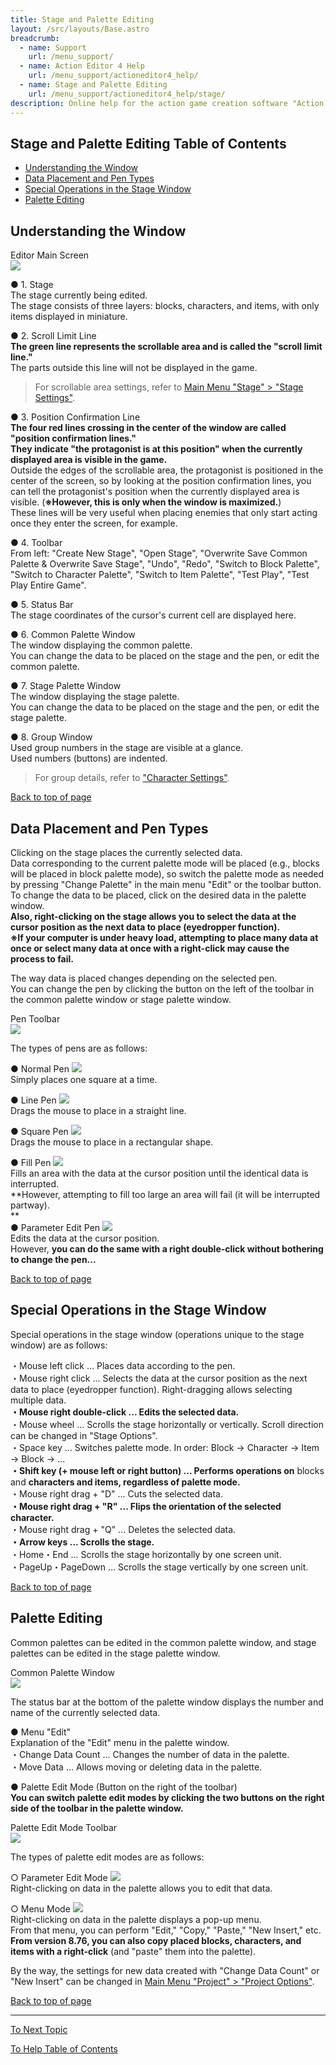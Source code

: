 ```yaml
---
title: Stage and Palette Editing
layout: /src/layouts/Base.astro
breadcrumb:
  - name: Support
    url: /menu_support/
  - name: Action Editor 4 Help
    url: /menu_support/actioneditor4_help/
  - name: Stage and Palette Editing
    url: /menu_support/actioneditor4_help/stage/
description: Online help for the action game creation software "Action Editor 4". "Stage and Palette Editing" is a page within "Omoshiro Game Shrine".
---
```


<a name="TOP"></a>

## Stage and Palette Editing Table of Contents

- [Understanding the Window](#WINDOW)
- [Data Placement and Pen Types](#PEN)
- [Special Operations in the Stage Window](#TOKUSYUSOUSA)
- [Palette Editing](#PALETTE)

<a name="WINDOW"></a>

## Understanding the Window

Editor Main Screen  
![](/menu_support/actioneditor4_help/stage/Main.png)  
  
● 1. Stage  
The stage currently being edited.  
The stage consists of three layers: blocks, characters, and items, with only items displayed in miniature.  
  
● 2. Scroll Limit Line  
**The green line represents the scrollable area and is called the "scroll limit line."**  
The parts outside this line will not be displayed in the game.  
> For scrollable area settings, refer to [Main Menu "Stage" > "Stage Settings"](/en/menu_support/actioneditor4_help/menu_stage_set/index.html#SCROLLRANGE).  
  
● 3. Position Confirmation Line  
**The four red lines crossing in the center of the window are called "position confirmation lines."  
They indicate "the protagonist is at this position" when the currently displayed area is visible in the game.**  
Outside the edges of the scrollable area, the protagonist is positioned in the center of the screen, so by looking at the position confirmation lines, you can tell the protagonist's position when the currently displayed area is visible. (**※However, this is only when the window is maximized.**)  
These lines will be very useful when placing enemies that only start acting once they enter the screen, for example.  
  
● 4. Toolbar  
From left: "Create New Stage", "Open Stage", "Overwrite Save Common Palette & Overwrite Save Stage", "Undo", "Redo", "Switch to Block Palette", "Switch to Character Palette", "Switch to Item Palette", "Test Play", "Test Play Entire Game".  
  
● 5. Status Bar  
The stage coordinates of the cursor's current cell are displayed here.  
  
● 6. Common Palette Window  
The window displaying the common palette.  
You can change the data to be placed on the stage and the pen, or edit the common palette.  
  
● 7. Stage Palette Window  
The window displaying the stage palette.  
You can change the data to be placed on the stage and the pen, or edit the stage palette.  
  
● 8. Group Window  
Used group numbers in the stage are visible at a glance.  
Used numbers (buttons) are indented.  
> For group details, refer to ["Character Settings"](/en/menu_support/actioneditor4_help/chara/#GROUP).  

[Back to top of page](#TOP)

<a name="PEN"></a>

## Data Placement and Pen Types

Clicking on the stage places the currently selected data.  
Data corresponding to the current palette mode will be placed (e.g., blocks will be placed in block palette mode), so switch the palette mode as needed by pressing "Change Palette" in the main menu "Edit" or the toolbar button.  
To change the data to be placed, click on the desired data in the palette window.  
**Also, right-clicking on the stage allows you to select the data at the cursor position as the next data to place (eyedropper function).**  
**※If your computer is under heavy load, attempting to place many data at once or select many data at once with a right-click may cause the process to fail.**  
  
The way data is placed changes depending on the selected pen.  
You can change the pen by clicking the button on the left of the toolbar in the common palette window or stage palette window.  
  
Pen Toolbar  
![](/menu_support/actioneditor4_help/stage/ToolBar_Pen.bmp)  
  
The types of pens are as follows:  
  
● Normal Pen ![](/menu_support/actioneditor4_help/stage/ToolBar_Pen0.bmp)  
Simply places one square at a time.  
  
● Line Pen ![](/menu_support/actioneditor4_help/stage/ToolBar_Pen1.bmp)  
Drags the mouse to place in a straight line.  
  
● Square Pen ![](/menu_support/actioneditor4_help/stage/ToolBar_Pen2.bmp)  
Drags the mouse to place in a rectangular shape.  
  
● Fill Pen ![](/menu_support/actioneditor4_help/stage/ToolBar_Pen3.bmp)  
Fills an area with the data at the cursor position until the identical data is interrupted.  
**However, attempting to fill too large an area will fail (it will be interrupted partway).  
**  
● Parameter Edit Pen ![](/menu_support/actioneditor4_help/stage/ToolBar_Pen4.bmp)  
Edits the data at the cursor position.  
However, **you can do the same with a right double-click without bothering to change the pen...**  

[Back to top of page](#TOP)

## Special Operations in the Stage Window

<a name="TOKUSYUSOUSA"></a>

Special operations in the stage window (operations unique to the stage window) are as follows:  
  

・Mouse left click ... Places data according to the pen.  
・Mouse right click ... Selects the data at the cursor position as the next data to place (eyedropper function). Right-dragging allows selecting multiple data.  
**・Mouse right double-click ... Edits the selected data.**  
・Mouse wheel ... Scrolls the stage horizontally or vertically. Scroll direction can be changed in "Stage Options".  
・Space key ... Switches palette mode. In order: Block → Character → Item → Block → ...  
**・Shift key (+ mouse left or right button) ... Performs operations on** blocks and **characters and items, regardless of palette mode.**  
・Mouse right drag + "D" ... Cuts the selected data.  
**・Mouse right drag + "R" ... Flips the orientation of the selected character.**  
・Mouse right drag + "Q" ... Deletes the selected data.  
**・Arrow keys ... Scrolls the stage.**  
・Home・End ... Scrolls the stage horizontally by one screen unit.  
・PageUp・PageDown ... Scrolls the stage vertically by one screen unit.  

[Back to top of page](#TOP)

<a name="PALETTE"></a>

## Palette Editing

Common palettes can be edited in the common palette window, and stage palettes can be edited in the stage palette window.  
  
Common Palette Window  
![](/menu_support/actioneditor4_help/stage/Cmplt.jpg)  
  
The status bar at the bottom of the palette window displays the number and name of the currently selected data.  
  
● Menu "Edit"  
Explanation of the "Edit" menu in the palette window.  
・Change Data Count ... Changes the number of data in the palette.  
・Move Data ... Allows moving or deleting data in the palette.  
  
● Palette Edit Mode (Button on the right of the toolbar)  
**You can switch palette edit modes by clicking the two buttons on the right side of the toolbar in the palette window.**  
  
Palette Edit Mode Toolbar  
![](/menu_support/actioneditor4_help/stage/ToolBar_PltEdit.bmp)  
  
The types of palette edit modes are as follows:  
  
○ Parameter Edit Mode ![](/menu_support/actioneditor4_help/stage/ToolBar_PltEdit0.bmp)  
Right-clicking on data in the palette allows you to edit that data.  
  
○ Menu Mode ![](/menu_support/actioneditor4_help/stage/ToolBar_PltEdit1.bmp)  
Right-clicking on data in the palette displays a pop-up menu.  
From that menu, you can perform "Edit," "Copy," "Paste," "New Insert," etc.  
**From version 8.76, you can also copy placed blocks, characters, and items with a right-click** (and "paste" them into the palette).  
  
  
By the way, the settings for new data created with "Change Data Count" or "New Insert" can be changed in [Main Menu "Project" > "Project Options"](/en/menu_support/actioneditor4_help/menu_project_option/#DEFAULT).  

[Back to top of page](#TOP)

---

  

[To Next Topic](/en/menu_support/actioneditor4_help/block/)

[To Help Table of Contents](/en/menu_support/actioneditor4_help/)